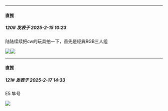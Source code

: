 ﻿
*****

####  直推  
##### 120#       发表于 2025-2-15 10:23

陆陆续续把cw的玩具拍一下，首先是经典RGB三人组

<img src="https://pic1.imgdb.cn/item/67aff96ad0e0a243d4ff7d8b.webp" referrerpolicy="no-referrer"><img src="https://pic1.imgdb.cn/item/67affa2bd0e0a243d4ff7dc5.jpg" referrerpolicy="no-referrer">


*****

####  直推  
##### 121#       发表于 2025-2-17 14:33

E5 隼号

<img src="https://pic1.imgdb.cn/item/67b2c18ed0e0a243d4001b95.webp" referrerpolicy="no-referrer">

